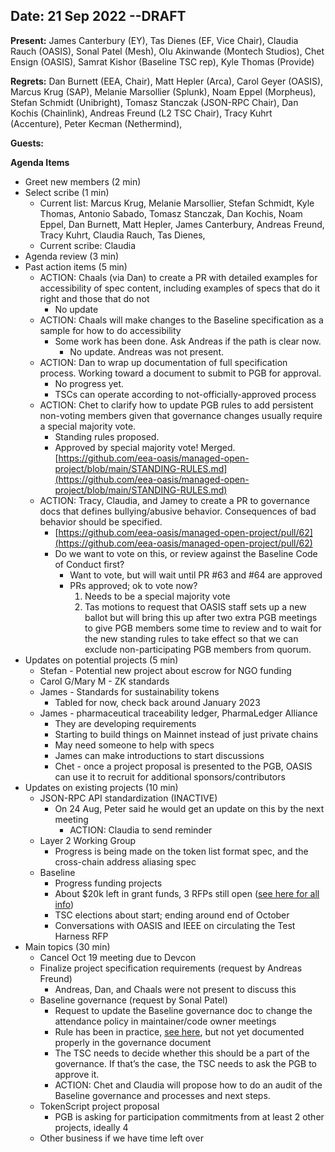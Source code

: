 
## Date: 21 Sep 2022  --DRAFT

**Present:** James Canterbury (EY), Tas Dienes (EF, Vice Chair), Claudia Rauch (OASIS), Sonal Patel (Mesh), Olu Akinwande (Montech Studios), Chet Ensign (OASIS), Samrat Kishor (Baseline TSC rep), Kyle Thomas (Provide)

**Regrets:**  Dan Burnett (EEA, Chair), Matt Hepler (Arca), Carol Geyer (OASIS), Marcus Krug (SAP), Melanie Marsollier (Splunk), Noam Eppel (Morpheus), Stefan Schmidt (Unibright), Tomasz Stanczak (JSON-RPC Chair), Dan Kochis (Chainlink), Andreas Freund (L2 TSC Chair), Tracy Kuhrt (Accenture), Peter Kecman (Nethermind), 

**Guests:** 

**Agenda Items**



* Greet new members (2 min)
* Select scribe (1 min)
    * Current list: Marcus Krug, Melanie Marsollier, Stefan Schmidt, Kyle Thomas, Antonio Sabado, Tomasz Stanczak, Dan Kochis, Noam Eppel, Dan Burnett, Matt Hepler, James Canterbury, Andreas Freund, Tracy Kuhrt, Claudia Rauch, Tas Dienes, 
    * Current scribe: Claudia
* Agenda review (3 min)
* Past action items (5 min)
    * ACTION: Chaals (via Dan) to create a PR with detailed examples for accessibility of spec content, including examples of specs that do it right and those that do not
        * No update
    * ACTION: Chaals will make changes to the Baseline specification as a sample for how to do accessibility
        * Some work has been done. Ask Andreas if the path is clear now.
            * No update. Andreas was not present.
    * ACTION:  Dan to wrap up documentation of full specification process. Working toward a document to submit to PGB for approval. 
        * No progress yet.
        * TSCs can operate according to not-officially-approved process
    * ACTION: Chet to clarify how to update PGB rules to add persistent non-voting members given that governance changes usually require a special majority vote.
        * Standing rules proposed. 
        * Approved by special majority vote!  Merged. \
[https://github.com/eea-oasis/managed-open-project/blob/main/STANDING-RULES.md](https://github.com/eea-oasis/managed-open-project/blob/main/STANDING-RULES.md) 
    * ACTION: Tracy, Claudia, and Jamey to create a PR to governance docs that defines bullying/abusive behavior. Consequences of bad behavior should be specified.
        * [https://github.com/eea-oasis/managed-open-project/pull/62](https://github.com/eea-oasis/managed-open-project/pull/62) 
        * Do we want to vote on this, or review against the Baseline Code of Conduct first?
            * Want to vote, but will wait until PR #63 and #64 are approved
            * PRs approved; ok to vote now?
                1. Needs to be a special majority vote
                2. Tas motions to request that OASIS staff sets up a new ballot but will bring this up after two extra PGB meetings to give PGB members some time to review and to wait for the new standing rules to take effect so that we can exclude non-participating PGB members from quorum.
* Updates on potential projects (5 min)
    * Stefan - Potential new project about escrow for NGO funding
    * Carol G/Mary M - ZK standards
    * James - Standards for sustainability tokens
        * Tabled for now, check back around January 2023
    * James - pharmaceutical traceability ledger, PharmaLedger Alliance
        * They are developing requirements
        * Starting to build things on Mainnet instead of just private chains
        * May need someone to help with specs
        * James can make introductions to start discussions 
        * Chet - once a project proposal is presented to the PGB, OASIS can use it to recruit for additional sponsors/contributors
* Updates on existing projects (10 min)
    * JSON-RPC API standardization (INACTIVE)
        * On 24 Aug, Peter said he would get an update on this by the next meeting
            * ACTION: Claudia to send reminder
    * Layer 2 Working Group 
        * Progress is being made on the token list format spec, and the cross-chain address aliasing spec
    * Baseline
        * Progress funding projects
        * About $20k left in grant funds, 3 RFPs still open ([see here for all info](https://github.com/eea-oasis/baseline-grants))
        * TSC elections about start; ending around end of October
        * Conversations with OASIS and IEEE on circulating the Test Harness RFP
* Main topics (30 min) 
    * Cancel Oct 19 meeting due to Devcon 
    * Finalize project specification requirements (request by Andreas Freund)
        * Andreas, Dan, and Chaals were not present to discuss this
    * Baseline governance (request by Sonal Patel)
        * Request to update the Baseline governance doc to change the attendance policy in maintainer/code owner meetings
        * Rule has been in practice, [see here](https://docs.baseline-protocol.org/community/maintainers#what-is-expected-of-maintainers),  but not yet documented properly in the governance document
        * The TSC needs to decide whether this should be a part of the governance. If that’s the case, the TSC needs to ask the PGB to approve it.
        * ACTION: Chet and Claudia will propose how to do an audit of the Baseline governance and processes and next steps.
    * TokenScript project proposal
        * PGB is asking for participation commitments from at least 2 other projects, ideally 4
    * Other business if we have time left over

